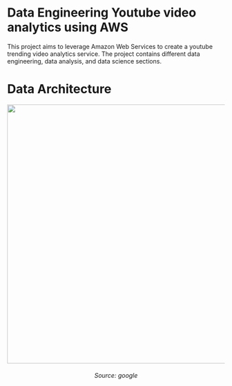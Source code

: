 # Data Engineering Youtube video analytics using AWS
This project aims to leverage Amazon Web Services to create a youtube trending video analytics service. The project contains different data engineering, data analysis, and data science sections.


# Data Architecture

<p align="center">
  <img width="1000" height="600" src="https://github.com/chayansraj/Youtube-data-analytics-using-AWS/assets/22219089/c7c91075-5578-47ce-bf1c-2ded09a8ba0e">
  <h6 align = "center" > Source: google </h6>
</p>
